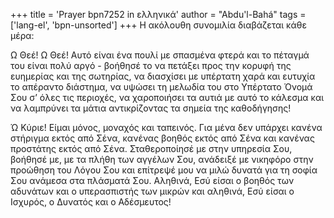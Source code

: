 +++
title = 'Prayer bpn7252 in ελληνικά'
author = "Abdu'l-Bahá"
tags = ['lang-el', 'bpn-unsorted']
+++
Η ακόλουθη συνοµιλία διαβάζεται κάθε µέρα:

Ω Θεέ! Ω Θεέ! Αυτό είναι ένα πουλί µε σπασµένα φτερά και το πέταγµά του είναι πολύ αργό - βοήθησέ το να πετάξει προς την κορυφή της ευηµερίας και της σωτηρίας, να διασχίσει µε υπέρτατη χαρά και ευτυχία το απέραντο διάστηµα, να υψώσει τη µελωδία του στο Υπέρτατο Όνοµά Σου σ’ όλες τις περιοχές, να χαροποιήσει τα αυτιά µε αυτό το κάλεσµα και να λαµπρύνει τα µάτια αντικρίζοντας τα σηµεία της καθοδήγησης!

Ώ Κύριε! Είµαι µόνος, µοναχός και ταπεινός. Για µένα δεν υπάρχει κανένα στήριγµα εκτός από Σένα, κανένας βοηθός εκτός από Σένα και κανένας προστάτης εκτός από Σένα. Σταθεροποίησέ µε στην υπηρεσία Σου, βοήθησέ µε, µε τα πλήθη των αγγέλων Σου, ανάδειξέ µε νικηφόρο στην προώθηση του Λόγου Σου και επίτρεψέ µου να µιλώ δυνατά για τη σοφία Σου ανάµεσα στα πλάσµατά Σου. Αληθινά, Εσύ είσαι ο βοηθός των αδυνάτων και ο υπερασπιστής των µικρών και αληθινά, Εσύ είσαι ο Ισχυρός, ο ∆υνατός και ο Αδέσµευτος!
